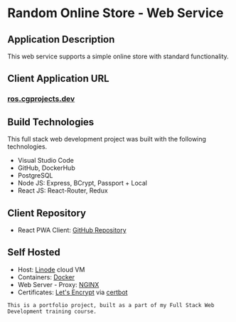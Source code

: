 # Random Online Store - Web Service

## Application Description
This web service supports a simple online store with standard functionality.

## Client Application URL
### [ros.cgprojects.dev](https://ros.cgprojects.dev/)

## Build Technologies
This full stack web development project was built with the following technologies.

- Visual Studio Code
- GitHub, DockerHub
- PostgreSQL
- Node JS: Express, BCrypt, Passport + Local
- React JS: React-Router, Redux

## Client Repository
- React PWA Client: [GitHub Repository](https://github.com/c-garraway/express_ecom_api)

## Self Hosted

- Host: [Linode](https://www.linode.com/) cloud VM
- Containers: [Docker](https://www.docker.com/)
- Web Server - Proxy: [NGINX](https://www.nginx.com/)
- Certificates: [Let's Encrypt](https://letsencrypt.org/) via [certbot](https://certbot.eff.org/)

`This is a portfolio project, built as a part of my Full Stack Web Development training course.`